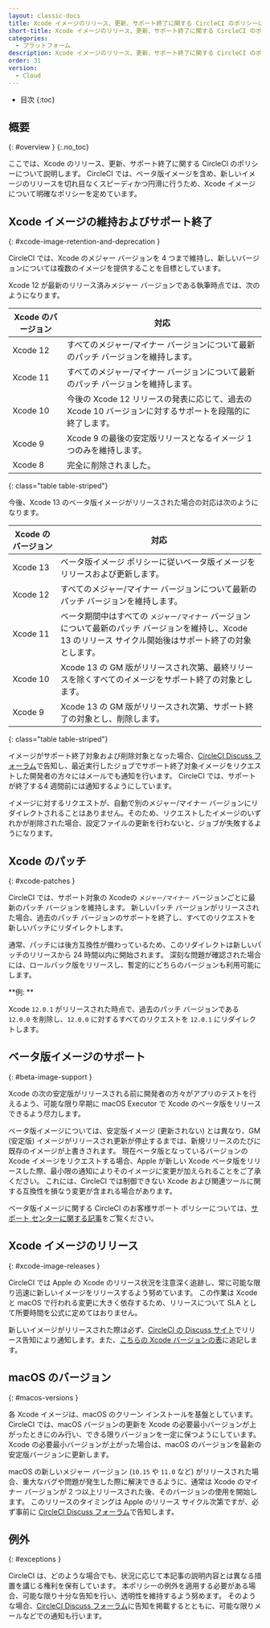 ```yaml
---
layout: classic-docs
title: Xcode イメージのリリース、更新、サポート終了に関する CircleCI のポリシーについて
short-title: Xcode イメージのリリース、更新、サポート終了に関する CircleCI のポリシーについて
categories:
  - プラットフォーム
description: Xcode イメージのリリース、更新、サポート終了に関する CircleCI のポリシーについて
order: 31
version:
  - Cloud
---
```


* 目次
{:toc}

## 概要
{: #overview }
{:.no_toc}

ここでは、Xcode のリリース、更新、サポート終了に関する CircleCI のポリシーについて説明します。 CircleCI では、ベータ版イメージを含め、新しいイメージのリリースを切れ目なくスピーディかつ円滑に行うため、Xcode イメージについて明確なポリシーを定めています。

## Xcode イメージの維持およびサポート終了
{: #xcode-image-retention-and-deprecation }

CircleCI では、Xcode のメジャー バージョンを 4 つまで維持し、新しいバージョンについては複数のイメージを提供することを目標としています。

Xcode 12 が最新のリリース済みメジャー バージョンである執筆時点では、次のようになります。

| Xcode のバージョン | 対応                                                             |
| ------------ | -------------------------------------------------------------- |
| Xcode 12     | すべてのメジャー/マイナー バージョンについて最新のパッチ バージョンを維持します。                     |
| Xcode 11     | すべてのメジャー/マイナー バージョンについて最新のパッチ バージョンを維持します。                     |
| Xcode 10     | 今後の Xcode 12 リリースの発表に応じて、過去の Xcode 10 バージョンに対するサポートを段階的に終了します。 |
| Xcode 9      | Xcode 9 の最後の安定版リリースとなるイメージ 1 つのみを維持します。                        |
| Xcode 8      | 完全に削除されました。                                                    |
{: class="table table-striped"}

今後、Xcode 13 のベータ版イメージがリリースされた場合の対応は次のようになります。

| Xcode のバージョン | 対応                                                                                      |
| ------------ | --------------------------------------------------------------------------------------- |
| Xcode 13     | ベータ版イメージ ポリシーに従いベータ版イメージをリリースおよび更新します。                                                  |
| Xcode 12     | すべてのメジャー/マイナー バージョンについて最新のパッチ バージョンを維持します。                                              |
| Xcode 11     | ベータ期間中はすべての `メジャー/マイナー` バージョンについて最新のパッチ バージョンを維持し、Xcode 13 のリリース サイクル開始後はサポート終了の対象とします。 |
| Xcode 10     | Xcode 13 の GM 版がリリースされ次第、最終リリースを除くすべてのイメージをサポート終了の対象とします。                               |
| Xcode 9      | Xcode 13 の GM 版がリリースされ次第、サポート終了の対象とし、削除します。                                             |
{: class="table table-striped"}

イメージがサポート終了対象および削除対象となった場合、[CircleCI Discuss フォーラム](https://discuss.circleci.com/c/announcements/39)で告知し、最近実行したジョブでサポート終了対象イメージをリクエストした開発者の方々にはメールでも通知を行います。 CircleCI では、サポートが終了する4 週間前には通知するようにしています。

イメージに対するリクエストが、自動で別のメジャー/マイナー バージョンにリダイレクトされることはありません。そのため、リクエストしたイメージのいずれかが削除された場合、設定ファイルの更新を行わないと、ジョブが失敗するようになります。

## Xcode のパッチ
{: #xcode-patches }

CircleCI では、サポート対象の Xcodeの `メジャー/マイナー` バージョンごとに最新のパッチ バージョンを維持します。 新しいパッチ バージョンがリリースされた場合、過去のパッチ バージョンのサポートを終了し、すべてのリクエストを新しいパッチにリダイレクトします。

通常、パッチには後方互換性が備わっているため、このリダイレクトは新しいパッチのリリースから 24 時間以内に開始されます。 深刻な問題が確認された場合には、ロールバック版をリリースし、暫定的にどちらのバージョンも利用可能にします。

**例: **

Xcode `12.0.1` がリリースされた時点で、過去のパッチ バージョンである `12.0.0` を削除し、`12.0.0` に対するすべてのリクエストを `12.0.1` にリダイレクトします。

## ベータ版イメージのサポート
{: #beta-image-support }

Xcode の次の安定版がリリースされる前に開発者の方々がアプリのテストを行えるよう、可能な限り早期に macOS Executor で Xcode のベータ版をリリースできるよう尽力します。

ベータ版イメージについては、安定版イメージ (更新されない) とは異なり、GM (安定版) イメージがリリースされ更新が停止するまでは、新規リリースのたびに既存のイメージが上書きされます。 現在ベータ版となっているバージョンの Xcode イメージをリクエストする場合、Apple が新しい Xcode ベータ版をリリースした際、最小限の通知によりそのイメージに変更が加えられることをご了承ください。 これには、CircleCI では制御できない Xcode および関連ツールに関する互換性を損なう変更が含まれる場合があります。

ベータ版イメージに関する CircleCI のお客様サポート ポリシーについては、[サポート センターに関する記事](https://support.circleci.com/hc/ja-jp/articles/360046930351-What-is-CircleCI-s-Xcode-Beta-Image-Support-Policy-)をご覧ください。

## Xcode イメージのリリース
{: #xcode-image-releases }

CircleCI では Apple の Xcode のリリース状況を注意深く追跡し、常に可能な限り迅速に新しいイメージをリリースするよう努めています。 この作業は Xcode と macOS で行われる変更に大きく依存するため、リリースについて SLA として所要時間を公式に定めてはおりません。

新しいイメージがリリースされた際は必ず、[CircleCI の Discuss サイト](https://discuss.circleci.com/c/announcements/39)でリリース告知により通知します。また、[こちらの Xcode バージョンの表](https://circleci.com/docs/2.0/testing-ios/#supported-xcode-versions)に追記します。

## macOS のバージョン
{: #macos-versions }

各 Xcode イメージは、macOS のクリーン インストールを基盤としています。 CircleCI では、macOS バージョンの更新を Xcode の必要最小バージョンが上がったときにのみ行い、できる限りバージョンを一定に保つようにしています。 Xcode の必要最小バージョンが上がった場合は、macOS のバージョンを最新の安定版バージョンに更新します。

macOS の新しいメジャー バージョン (`10.15` や `11.0` など) がリリースされた場合、重大なバグや問題が発生した際に解決できるように、通常は Xcode のマイナー バージョンが 2 つ以上リリースされた後、そのバージョンの使用を開始します。 このリリースのタイミングは Apple のリリース サイクル次第ですが、必ず事前に [CircleCI Discuss フォーラム](https://discuss.circleci.com/c/announcements/39)で告知します。

## 例外
{: #exceptions }

CircleCI は、どのような場合でも、状況に応じて本記事の説明内容とは異なる措置を講じる権利を保有しています。 本ポリシーの例外を適用する必要がある場合、可能な限り十分な告知を行い、透明性を維持するよう努めます。 そのような場合、[CircleCI Discuss フォーラム](https://discuss.circleci.com/c/announcements/39)に告知を掲載するとともに、可能な限りメールなどでの通知も行います。
